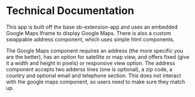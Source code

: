 # Technical Documentation

This app is built off the base sb-extension-app and uses an embedded Google Maps Iframe to display Google Maps. There is also a custom swappable address component, which uses simple html components.

The Google Maps component requires an address (the more specific you are the better), has an option for satellite or map view, and offers fixed (give it a width and height in pixels) or responsive view option. The address component accepts two adderss lines (one is optional), a zip code, a country and optional email and telephone section. This does not interact with the google maps component, so users need to make sure they match up.
